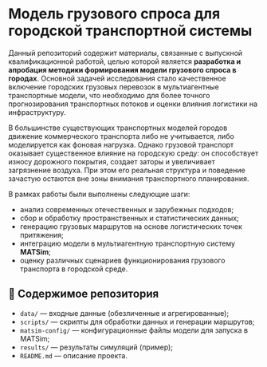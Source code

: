 # Модель грузового спроса для городской транспортной системы

Данный репозиторий содержит материалы, связанные с выпускной квалификационной работой, целью которой является **разработка и апробация методики формирования модели грузового спроса в городах**. Основной задачей исследования стало качественное включение городских грузовых перевозок в мультиагентные транспортные модели, что необходимо для более точного прогнозирования транспортных потоков и оценки влияния логистики на инфраструктуру.

В большинстве существующих транспортных моделей городов движение коммерческого транспорта либо не учитывается, либо моделируется как фоновая нагрузка. Однако грузовой транспорт оказывает существенное влияние на городскую среду: он способствует износу дорожного покрытия, создает заторы и увеличивает загрязнение воздуха. При этом его реальная структура и поведение зачастую остаются вне зоны внимания транспортного планирования.

В рамках работы были выполнены следующие шаги:

- анализ современных отечественных и зарубежных подходов;
- сбор и обработку пространственных и статистических данных;
- генерацию грузовых маршрутов на основе логистических точек притяжения;
- интеграцию модели в мультиагентную транспортную систему **MATSim**;
- оценку различных сценариев функционирования грузового транспорта в городской среде.

## 📁 Содержимое репозитория

- `data/` — входные данные (обезличенные и агрегированные);
- `scripts/` — скрипты для обработки данных и генерации маршрутов;
- `matsim-config/` — конфигурационные файлы модели для запуска в MATSim;
- `results/` — результаты симуляций (пример);
- `README.md` — описание проекта.

